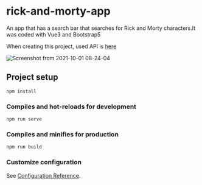 # rick-and-morty-app

An app that has a search bar that searches for Rick and Morty characters.It was coded with Vue3 and Bootstrap5 

When creating this project, used API is <a href="https://rickandmortyapi.com/" target="_blank">here</a>

![Screenshot from 2021-10-01 08-24-04](https://user-images.githubusercontent.com/67799995/135569728-da5f7f69-5911-401f-a5e6-2aa26edf22ea.png)

## Project setup
```
npm install
```

### Compiles and hot-reloads for development
```
npm run serve
```

### Compiles and minifies for production
```
npm run build
```

### Customize configuration
See [Configuration Reference](https://cli.vuejs.org/config/).
